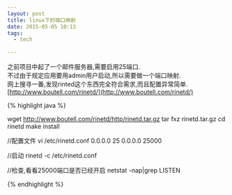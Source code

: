 ```yaml
---
layout: post
title: linux下的端口映射
date: 2015-05-05 10:13
tags:
  - tech
  
---
```


之前项目中起了一个邮件服务器,需要启用25端口.  
不过由于规定应用要用admin用户启动,所以需要做一个端口映射.  
网上搜寻一番,发现rinted这个东西完全符合需求,而且配置异常简单.  
[http://www.boutell.com/rinetd/](http://www.boutell.com/rinetd/) 

{% highlight java %}

wget  http://www.boutell.com/rinetd/http/rinetd.tar.gz
tar fxz rinetd.tar.gz
cd rinetd
make install

//配置文件
vi /etc/rinetd.conf 
0.0.0.0 25 0.0.0.0 25000

//启动
rinetd -c /etc/rinetd.conf

//检查,看看25000端口是否已经开启
netstat -nap|grep LISTEN

{% endhighlight %}